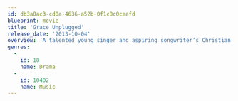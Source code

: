 ```yaml
---
id: db3a0ac3-cd0a-4636-a52b-0f1c8c0ceafd
blueprint: movie
title: 'Grace Unplugged'
release_date: '2013-10-04'
overview: 'A talented young singer and aspiring songwriter’s Christian faith and family ties are tested when she defies her worship-pastor father and pursues pop-music stardom in GRACE UNPLUGGED, a moving and inspiring new film that explores the true meaning of success.'
genres:
  -
    id: 18
    name: Drama
  -
    id: 10402
    name: Music
---
```

